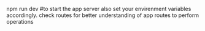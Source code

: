 npm run dev
#to start the app server
also set your envirenment variables accordingly.
check routes for better understanding of app routes to perform operations
